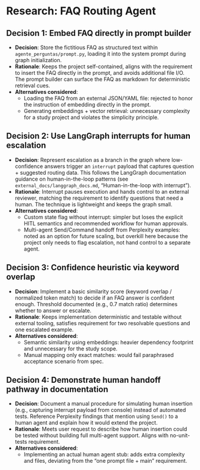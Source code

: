 # Research: FAQ Routing Agent

## Decision 1: Embed FAQ directly in prompt builder
- **Decision**: Store the fictitious FAQ as structured text within `agente_perguntas/prompt.py`, loading it into the system prompt during graph initialization.
- **Rationale**: Keeps the project self-contained, aligns with the requirement to insert the FAQ directly in the prompt, and avoids additional file I/O. The prompt builder can surface the FAQ as markdown for deterministic retrieval cues.
- **Alternatives considered**:
  - Loading the FAQ from an external JSON/YAML file: rejected to honor the instruction of embedding directly in the prompt.
  - Generating embeddings + vector retrieval: unnecessary complexity for a study project and violates the simplicity principle.

## Decision 2: Use LangGraph interrupts for human escalation
- **Decision**: Represent escalation as a branch in the graph where low-confidence answers trigger an `interrupt` payload that captures question + suggested routing data. This follows the LangGraph documentation guidance on human-in-the-loop patterns (see `external_docs/langgraph_docs.md`, “Human-in-the-loop with interrupt”).
- **Rationale**: Interrupt pauses execution and hands control to an external reviewer, matching the requirement to identify questions that need a human. The technique is lightweight and keeps the graph small.
- **Alternatives considered**:
  - Custom state flag without interrupt: simpler but loses the explicit HITL semantics and recommended workflow for human approvals.
  - Multi-agent Send/Command handoff from Perplexity examples: noted as an option for future scaling, but overkill here because the project only needs to flag escalation, not hand control to a separate agent.

## Decision 3: Confidence heuristic via keyword overlap
- **Decision**: Implement a basic similarity score (keyword overlap / normalized token match) to decide if an FAQ answer is confident enough. Threshold documented (e.g., 0.7 match ratio) determines whether to answer or escalate.
- **Rationale**: Keeps implementation deterministic and testable without external tooling, satisfies requirement for two resolvable questions and one escalated example.
- **Alternatives considered**:
  - Semantic similarity using embeddings: heavier dependency footprint and unnecessary for the study scope.
  - Manual mapping only exact matches: would fail paraphrased acceptance scenario from spec.

## Decision 4: Demonstrate human handoff pathway in documentation
- **Decision**: Document a manual procedure for simulating human insertion (e.g., capturing interrupt payload from console) instead of automated tests. Reference Perplexity findings that mention using `Send()` to a human agent and explain how it would extend the project.
- **Rationale**: Meets user request to describe how human insertion could be tested without building full multi-agent support. Aligns with no-unit-tests requirement.
- **Alternatives considered**:
  - Implementing an actual human agent stub: adds extra complexity and files, deviating from the “one prompt file + main” requirement.
